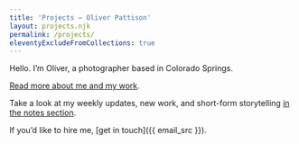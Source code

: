 ```yaml
---
title: 'Projects – Oliver Pattison'
layout: projects.njk
permalink: /projects/
eleventyExcludeFromCollections: true
---
```


Hello. I’m Oliver, a photographer based in Colorado Springs.

[Read more about me and my work](/about/).

Take a look at my weekly updates, new work, and short-form storytelling [in the notes section](/notes/).

If you’d like to hire me, [get in touch]({{ email_src }}).